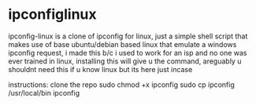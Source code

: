 ipconfiglinux
=============

ipconfig-linux is a clone of ipconfig for linux, just a simple shell script that makes use of base ubuntu/debian based linux that emulate a windows ipconfig request, i made this b/c i used to work for an isp and no one was ever trained in linux, installing this will give u the command, areguably u shouldnt need this if u know linux but its here just incase

instructions: clone the repo
sudo chmod +x ipconfig
sudo cp ipconfig /usr/local/bin
ipconfig
